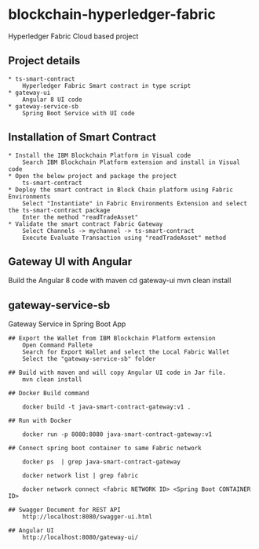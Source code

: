 # blockchain-hyperledger-fabric
Hyperledger Fabric Cloud based project 

## Project details
    * ts-smart-contract 
        Hyperledger Fabric Smart contract in type script
    * gateway-ui
        Angular 8 UI code 
    * gateway-service-sb
        Spring Boot Service with UI code 

## Installation of Smart Contract
    * Install the IBM Blockchain Platform in Visual code
        Search IBM Blockchain Platform extension and install in Visual code
    * Open the below project and package the project 
        ts-smart-contract 
    * Deploy the smart contract in Block Chain platform using Fabric Environments
        Select "Instantiate" in Fabric Environments Extension and select the ts-smart-contract package
        Enter the method "readTradeAsset"
    * Validate the smart contract Fabric Gateway 
        Select Channels -> mychannel -> ts-smart-contract 
        Execute Evaluate Transaction using "readTradeAsset" method

## Gateway UI with Angular 
Build the Angular 8 code with maven
    cd gateway-ui
    mvn clean install

## gateway-service-sb
Gateway Service in Spring Boot App

    ## Export the Wallet from IBM Blockchain Platform extension
        Open Command Pallete 
        Search for Export Wallet and select the Local Fabric Wallet
        Select the "gateway-service-sb" folder

    ## Build with maven and will copy Angular UI code in Jar file.
        mvn clean install

    ## Docker Build command

        docker build -t java-smart-contract-gateway:v1 .

    ## Run with Docker

        docker run -p 8080:8080 java-smart-contract-gateway:v1

    ## Connect spring boot container to same Fabric network 
    
        docker ps  | grep java-smart-contract-gateway

        docker network list | grep fabric

        docker network connect <fabric NETWORK ID> <Spring Boot CONTAINER ID>

    ## Swagger Document for REST API
        http://localhost:8080/swagger-ui.html

    ## Angular UI 
        http://localhost:8080/gateway-ui/    

